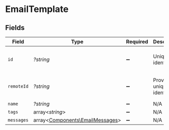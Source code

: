 # EmailTemplate


## Fields

| Field                                                                       | Type                                                                        | Required                                                                    | Description                                                                 | Example                                                                     |
| --------------------------------------------------------------------------- | --------------------------------------------------------------------------- | --------------------------------------------------------------------------- | --------------------------------------------------------------------------- | --------------------------------------------------------------------------- |
| `id`                                                                        | *?string*                                                                   | :heavy_minus_sign:                                                          | Unique identifier                                                           | 8187e5da-dc77-475e-9949-af0f1fa4e4e3                                        |
| `remoteId`                                                                  | *?string*                                                                   | :heavy_minus_sign:                                                          | Provider's unique identifier                                                | 8187e5da-dc77-475e-9949-af0f1fa4e4e3                                        |
| `name`                                                                      | *?string*                                                                   | :heavy_minus_sign:                                                          | N/A                                                                         |                                                                             |
| `tags`                                                                      | array<*string*>                                                             | :heavy_minus_sign:                                                          | N/A                                                                         |                                                                             |
| `messages`                                                                  | array<[Components\EmailMessages](../../Models/Components/EmailMessages.md)> | :heavy_minus_sign:                                                          | N/A                                                                         |                                                                             |